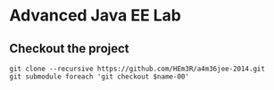 Advanced Java EE Lab
====================

Checkout the project
--------------------

    git clone --recursive https://github.com/HEm3R/a4m36jee-2014.git
    git submodule foreach 'git checkout $name-00'
